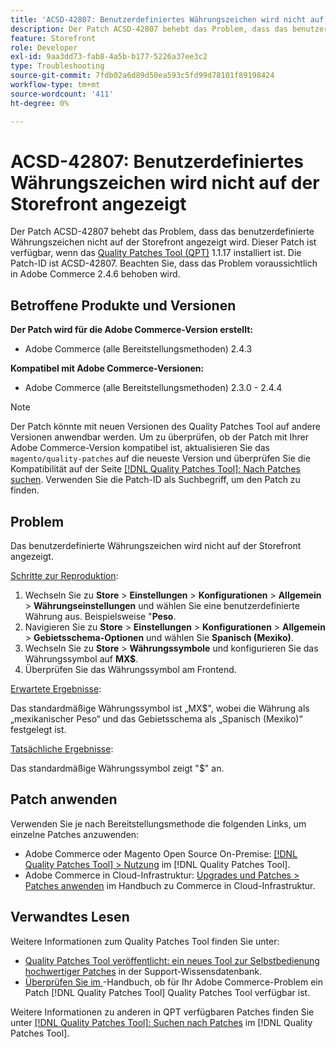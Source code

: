 ```yaml
---
title: 'ACSD-42807: Benutzerdefiniertes Währungszeichen wird nicht auf der Storefront angezeigt'
description: Der Patch ACSD-42807 behebt das Problem, dass das benutzerdefinierte Währungszeichen nicht auf der Storefront angezeigt wird. Dieser Patch ist verfügbar, wenn das [Quality Patches Tool (QPT)](https://experienceleague.adobe.com/de/docs/commerce-operations/tools/quality-patches-tool/quality-patches-tool-to-self-serve-quality-patches) 1.1.17 installiert ist. Die Patch-ID ist ACSD-42807. Beachten Sie, dass das Problem voraussichtlich in Adobe Commerce 2.4.6 behoben wird.
feature: Storefront
role: Developer
exl-id: 9aa3dd73-fab8-4a5b-b177-5226a37ee3c2
type: Troubleshooting
source-git-commit: 7fdb02a6d89d50ea593c5fd99d78101f89198424
workflow-type: tm+mt
source-wordcount: '411'
ht-degree: 0%

---
```


# ACSD-42807: Benutzerdefiniertes Währungszeichen wird nicht auf der Storefront angezeigt

Der Patch ACSD-42807 behebt das Problem, dass das benutzerdefinierte Währungszeichen nicht auf der Storefront angezeigt wird. Dieser Patch ist verfügbar, wenn das [Quality Patches Tool (QPT)](https://experienceleague.adobe.com/de/docs/commerce-operations/tools/quality-patches-tool/quality-patches-tool-to-self-serve-quality-patches) 1.1.17 installiert ist. Die Patch-ID ist ACSD-42807. Beachten Sie, dass das Problem voraussichtlich in Adobe Commerce 2.4.6 behoben wird.

## Betroffene Produkte und Versionen

**Der Patch wird für die Adobe Commerce-Version erstellt:**

* Adobe Commerce (alle Bereitstellungsmethoden) 2.4.3

**Kompatibel mit Adobe Commerce-Versionen:**

* Adobe Commerce (alle Bereitstellungsmethoden) 2.3.0 - 2.4.4

>[!NOTE]
>
>Der Patch könnte mit neuen Versionen des Quality Patches Tool auf andere Versionen anwendbar werden. Um zu überprüfen, ob der Patch mit Ihrer Adobe Commerce-Version kompatibel ist, aktualisieren Sie das `magento/quality-patches` auf die neueste Version und überprüfen Sie die Kompatibilität auf der Seite [[!DNL Quality Patches Tool]: Nach Patches suchen](https://experienceleague.adobe.com/de/docs/commerce-operations/tools/quality-patches-tool/quality-patches-tool-to-self-serve-quality-patches). Verwenden Sie die Patch-ID als Suchbegriff, um den Patch zu finden.

## Problem

Das benutzerdefinierte Währungszeichen wird nicht auf der Storefront angezeigt.

<u>Schritte zur Reproduktion</u>:

1. Wechseln Sie zu **Store** > **Einstellungen** > **Konfigurationen** > **Allgemein** > **Währungseinstellungen** und wählen Sie eine benutzerdefinierte Währung aus. Beispielsweise &quot;**Peso**.
1. Navigieren Sie zu **Store** > **Einstellungen** > **Konfigurationen** > **Allgemein** > **Gebietsschema-Optionen** und wählen Sie **Spanisch (Mexiko)**.
1. Wechseln Sie zu **Store** > **Währungssymbole** und konfigurieren Sie das Währungssymbol auf **MX$**.
1. Überprüfen Sie das Währungssymbol am Frontend.

<u>Erwartete Ergebnisse</u>:

Das standardmäßige Währungssymbol ist „MX$&quot;, wobei die Währung als „mexikanischer Peso“ und das Gebietsschema als „Spanisch (Mexiko)“ festgelegt ist.

<u>Tatsächliche Ergebnisse</u>:

Das standardmäßige Währungssymbol zeigt &quot;$&quot; an.

## Patch anwenden

Verwenden Sie je nach Bereitstellungsmethode die folgenden Links, um einzelne Patches anzuwenden:

* Adobe Commerce oder Magento Open Source On-Premise: [[!DNL Quality Patches Tool] > Nutzung](/help/tools/quality-patches-tool/usage.md) im [!DNL Quality Patches Tool].
* Adobe Commerce in Cloud-Infrastruktur: [Upgrades und Patches > Patches anwenden](https://experienceleague.adobe.com/docs/commerce-cloud-service/user-guide/develop/upgrade/apply-patches.html?lang=de) im Handbuch zu Commerce in Cloud-Infrastruktur.

## Verwandtes Lesen

Weitere Informationen zum Quality Patches Tool finden Sie unter:

* [Quality Patches Tool veröffentlicht: ein neues Tool zur Selbstbedienung hochwertiger Patches](https://experienceleague.adobe.com/de/docs/commerce-operations/tools/quality-patches-tool/quality-patches-tool-to-self-serve-quality-patches) in der Support-Wissensdatenbank.
* [Überprüfen Sie im ](/help/tools/quality-patches-tool/patches-available-in-qpt/check-patch-for-magento-issue-with-magento-quality-patches.md)-Handbuch, ob für Ihr Adobe Commerce-Problem ein Patch [!DNL Quality Patches Tool] Quality Patches Tool verfügbar ist.

Weitere Informationen zu anderen in QPT verfügbaren Patches finden Sie unter [[!DNL Quality Patches Tool]: Suchen nach Patches](https://experienceleague.adobe.com/tools/commerce-quality-patches/index.html?lang=de) im [!DNL Quality Patches Tool].
